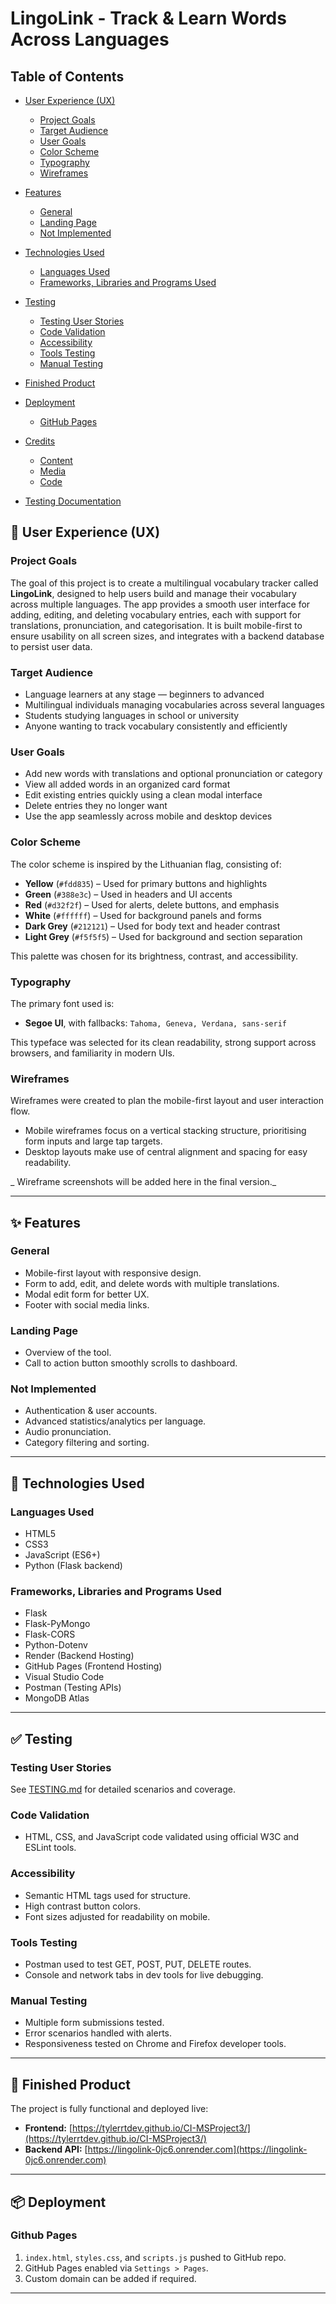 # LingoLink - Track & Learn Words Across Languages

## Table of Contents

- [User Experience (UX)](#-user-experience-ux)
  - [Project Goals](#project-goals)
  - [Target Audience](#target-audience)
  - [User Goals](#user-goals)
  - [Color Scheme](#color-scheme)
  - [Typography](#typography)
  - [Wireframes](#wireframes)

- [Features](#-features)
  - [General](#general)
  - [Landing Page](#landing-page)
  - [Not Implemented](#not-implemented)

- [Technologies Used](#-technologies-used)
  - [Languages Used](#languages-used)
  - [Frameworks, Libraries and Programs Used](#frameworks-libraries-and-programs-used)

- [Testing](#-testing)
  - [Testing User Stories](#testing-user-stories)
  - [Code Validation](#code-validation)
  - [Accessibility](#accessibility)
  - [Tools Testing](#tools-testing)
  - [Manual Testing](#manual-testing)

- [Finished Product](#-finished-product)

- [Deployment](#-deployment)
  - [GitHub Pages](#github-pages)

- [Credits](#credits)
  - [Content](#content)
  - [Media](#media)
  - [Code](#code)

- [Testing Documentation](TESTING.md)

## 🧠 User Experience (UX)

### Project Goals

The goal of this project is to create a multilingual vocabulary tracker called **LingoLink**, designed to help users build and manage their vocabulary across multiple languages. The app provides a smooth user interface for adding, editing, and deleting vocabulary entries, each with support for translations, pronunciation, and categorisation. It is built mobile-first to ensure usability on all screen sizes, and integrates with a backend database to persist user data.

### Target Audience

- Language learners at any stage — beginners to advanced
- Multilingual individuals managing vocabularies across several languages
- Students studying languages in school or university
- Anyone wanting to track vocabulary consistently and efficiently

### User Goals

- Add new words with translations and optional pronunciation or category
- View all added words in an organized card format
- Edit existing entries quickly using a clean modal interface
- Delete entries they no longer want
- Use the app seamlessly across mobile and desktop devices

### Color Scheme

The color scheme is inspired by the Lithuanian flag, consisting of:

- **Yellow** (`#fdd835`) – Used for primary buttons and highlights
- **Green** (`#388e3c`) – Used in headers and UI accents
- **Red** (`#d32f2f`) – Used for alerts, delete buttons, and emphasis
- **White** (`#ffffff`) – Used for background panels and forms
- **Dark Grey** (`#212121`) – Used for body text and header contrast
- **Light Grey** (`#f5f5f5`) – Used for background and section separation

This palette was chosen for its brightness, contrast, and accessibility.

### Typography

The primary font used is:

- **Segoe UI**, with fallbacks: `Tahoma, Geneva, Verdana, sans-serif`

This typeface was selected for its clean readability, strong support across browsers, and familiarity in modern UIs.

### Wireframes

Wireframes were created to plan the mobile-first layout and user interaction flow.

- Mobile wireframes focus on a vertical stacking structure, prioritising form inputs and large tap targets.
- Desktop layouts make use of central alignment and spacing for easy readability.

_ Wireframe screenshots will be added here in the final version._

---

## ✨ Features

### General
- Mobile-first layout with responsive design.
- Form to add, edit, and delete words with multiple translations.
- Modal edit form for better UX.
- Footer with social media links.

### Landing Page
- Overview of the tool.
- Call to action button smoothly scrolls to dashboard.

### Not Implemented
- Authentication & user accounts.
- Advanced statistics/analytics per language.
- Audio pronunciation.
- Category filtering and sorting.

---

## 🧰 Technologies Used

### Languages Used
- HTML5
- CSS3
- JavaScript (ES6+)
- Python (Flask backend)

### Frameworks, Libraries and Programs Used
- Flask
- Flask-PyMongo
- Flask-CORS
- Python-Dotenv
- Render (Backend Hosting)
- GitHub Pages (Frontend Hosting)
- Visual Studio Code
- Postman (Testing APIs)
- MongoDB Atlas

---

## ✅ Testing

### Testing User Stories
See [TESTING.md](TESTING.md) for detailed scenarios and coverage.

### Code Validation
- HTML, CSS, and JavaScript code validated using official W3C and ESLint tools.

### Accessibility
- Semantic HTML tags used for structure.
- High contrast button colors.
- Font sizes adjusted for readability on mobile.

### Tools Testing
- Postman used to test GET, POST, PUT, DELETE routes.
- Console and network tabs in dev tools for live debugging.

### Manual Testing
- Multiple form submissions tested.
- Error scenarios handled with alerts.
- Responsiveness tested on Chrome and Firefox developer tools.

---

## 🚀 Finished Product
The project is fully functional and deployed live:
- **Frontend:** [https://tylerrtdev.github.io/CI-MSProject3/](https://tylerrtdev.github.io/CI-MSProject3/)
- **Backend API:** [https://lingolink-0jc6.onrender.com](https://lingolink-0jc6.onrender.com)

---

## 📦 Deployment

### Github Pages
1. `index.html`, `styles.css`, and `scripts.js` pushed to GitHub repo.
2. GitHub Pages enabled via `Settings > Pages`.
3. Custom domain can be added if required.

---